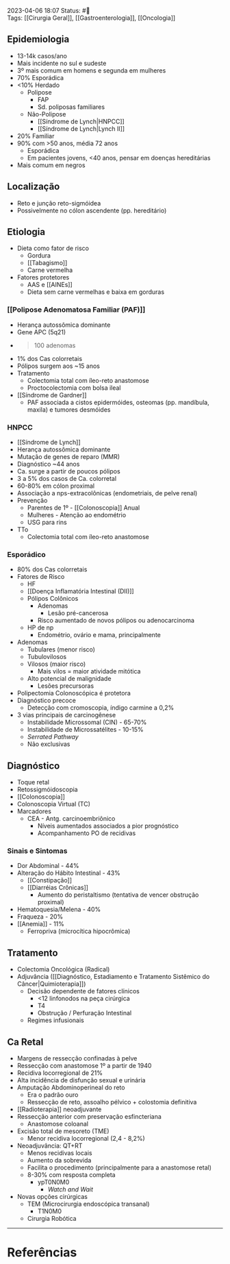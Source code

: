 2023-04-06 18:07
Status: #🌱   
Tags: [[Cirurgia Geral]], [[Gastroenterologia]], [[Oncologia]]
<br/>
## Epidemiologia
- 13-14k casos/ano
- Mais incidente no sul e sudeste
- 3º mais comum em homens e segunda em mulheres
- 70% Esporádica
- <10% Herdado
	- Polipose
		- FAP
		- Sd. poliposas familiares
	- Não-Polipose
		- [[Síndrome de Lynch|HNPCC]]
		- [[Síndrome de Lynch|Lynch II]]
- 20% Familiar
- 90% com >50 anos, média 72 anos
	- Esporádica
	- Em pacientes jovens, <40 anos, pensar em doenças hereditárias
- Mais comum em negros
## Localização
- Reto e junção reto-sigmóidea
- Possivelmente no cólon ascendente (pp. hereditário)
## Etiologia
- Dieta como fator de risco
	- Gordura
	- [[Tabagismo]]
	- Carne vermelha
- Fatores protetores
	- AAS e [[AINEs]]
	- Dieta sem carne vermelhas e baixa em gorduras
### [[Polipose Adenomatosa Familiar (PAF)]]
- Herança autossômica dominante
- Gene APC (5q21)
- >100 adenomas
- 1% dos Cas colorretais
- Pólipos surgem aos ~15 anos
- Tratamento
	- Colectomia total com íleo-reto anastomose
	- Proctocolectomia com bolsa ileal
- [[Síndrome de Gardner]]
	- PAF associada a cistos epidermóides, osteomas (pp. mandíbula, maxila) e tumores desmóides
### HNPCC
- [[Síndrome de Lynch]]
- Herança autossômica dominante
- Mutação de genes de reparo (MMR)
- Diagnóstico ~44 anos
- Ca. surge a partir de poucos pólipos
- 3 a 5% dos casos de Ca. colorretal
- 60-80% em cólon proximal
- Associação a nps-extracolônicas (endometriais, de pelve renal)
- Prevenção
	- Parentes de 1º - [[Colonoscopia]] Anual
	- Mulheres - Atenção ao endométrio
	- USG para rins
- TTo
	- Colectomia total com íleo-reto anastomose
### Esporádico
- 80% dos Cas colorretais
- Fatores de Risco
	- HF
	- [[Doença Inflamatória Intestinal (DII)]]
	- Pólipos Colônicos
		- Adenomas
			- Lesão pré-cancerosa
		- Risco aumentado de novos pólipos ou adenocarcinoma
	- HP de np
		- Endométrio, ovário e mama, principalmente
- Adenomas
	- Tubulares (menor risco)
	- Tubulovilosos
	- Vilosos (maior risco)
		- Mais vilos = maior atividade mitótica
	- Alto potencial de malignidade
		- Lesões precursoras
- Polipectomia Colonoscópica é protetora
- Diagnóstico precoce
	- Detecção com cromoscopia, índigo carmine a 0,2%
- 3 vias principais de carcinogênese
	- Instabilidade Microssomal (CIN) - 65-70%
	- Instabilidade de Microssatélites - 10-15%
	- _Serrated Pathway_
	- Não exclusivas
## Diagnóstico
- Toque retal
- Retossigmóidoscopia
- [[Colonoscopia]]
- Colonoscopia Virtual (TC)
- Marcadores
	- CEA - Antg. carcinoembriônico
		- Níveis aumentados associados a pior prognóstico
		- Acompanhamento PO de recidivas
### Sinais e Sintomas
- Dor Abdominal - 44%
- Alteração do Hábito Intestinal - 43%
	- [[Constipação]]
	- [[Diarréias Crônicas]]
		- Aumento do peristaltismo (tentativa de vencer obstrução proximal)
- Hematoquesia/Melena - 40%
- Fraqueza - 20%
- [[Anemia]] - 11%
	- Ferropriva (microcítica hipocrômica)
## Tratamento
- Colectomia Oncológica (Radical)
- Adjuvância ([[Diagnóstico, Estadiamento e Tratamento Sistêmico do Câncer|Quimioterapia]])
	- Decisão dependente de fatores clínicos
		- <12 linfonodos na peça cirúrgica
		- T4
		- Obstrução / Perfuração Intestinal
	- Regimes infusionais 
## Ca Retal
- Margens de ressecção confinadas à pelve
- Ressecção com anastomose 1º a partir de 1940
- Recidiva locorregional de 21%
- Alta incidência de disfunção sexual e urinária
- Amputação Abdominoperineal do reto
	- Era o padrão ouro
	- Ressecção de reto, assoalho pélvico + colostomia definitiva
- [[Radioterapia]] neoadjuvante
- Ressecção anterior com preservação esfincteriana
	- Anastomose coloanal
- Excisão total de mesoreto (TME)
	- Menor recidiva locorregional (2,4 - 8,2%)
- Neoadjuvância: QT+RT
	- Menos recidivas locais
	- Aumento da sobrevida
	- Facilita o procedimento (principalmente para a anastomose retal)
	- 8-30% com resposta completa
		- ypT0N0M0
			- _Watch and Wait_
- Novas opções cirúrgicas
	- TEM (Microcirurgia endoscópica transanal)
		- T1N0M0
	- Cirurgia Robótica
____
# Referências

